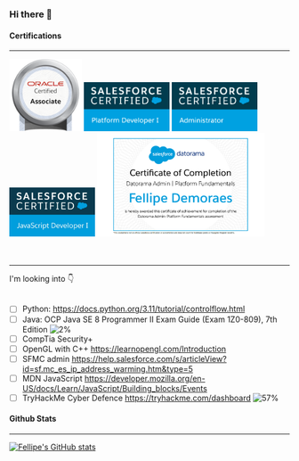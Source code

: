 

### Hi there 👋

#### Certifications
<hr/>
<div>
<img src="oracle-certified-associate-java-se-8-programmer.png" width="130">
<img  src="SFU_CRT_BDG_Pltfrm_Dev_I_RGB.jpg" width="154">
<img src="SFU_CRT_BDG_Admin_RGB.jpg" width="154">
<img src="2020-02_TH-Certification-Badge_JavaScript-Developer-I_RGB.jpg" width="154"> 
<img src="DatoramaFund.png" width="300">
</div>
<br/><br/>
<hr/>
I'm looking into 👇<br/><br/>

- [ ] Python: https://docs.python.org/3.11/tutorial/controlflow.html <br/>
- [ ] Java: OCP Java SE 8 Programmer II Exam Guide (Exam 1Z0-809), 7th Edition  ![2%](https://progress-bar.dev/2) <br/>
- [ ] CompTia Security+ <br/>
- [ ] OpenGL with C++ https://learnopengl.com/Introduction <br/>
- [ ] SFMC admin https://help.salesforce.com/s/articleView?id=sf.mc_es_ip_address_warming.htm&type=5  <br/>
- [ ] MDN JavaScript https://developer.mozilla.org/en-US/docs/Learn/JavaScript/Building_blocks/Events <br/>
- [ ] TryHackMe Cyber Defence https://tryhackme.com/dashboard  ![57%](https://progress-bar.dev/57)<br/>

#### Github Stats
<hr/>

[![Fellipe's GitHub stats](https://github-readme-stats.vercel.app/api?username=fddemora)](https://github.com/fddemora/github-readme-stats)




<!--
**fddemora/fddemora** is a ✨ _special_ ✨ repository because its `README.md` (this file) appears on your GitHub profile.

Here are some ideas to get you started:

- 🔭 I’m currently working on ...
- 🌱 I’m currently learning ...
- 👯 I’m looking to collaborate on ...
- 🤔 I’m looking for help with ...
- 💬 Ask me about ...
- 📫 How to reach me: ...
- 😄 Pronouns: ...
- ⚡ Fun fact: ...
-->


